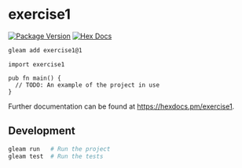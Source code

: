 # exercise1

[![Package Version](https://img.shields.io/hexpm/v/exercise1)](https://hex.pm/packages/exercise1)
[![Hex Docs](https://img.shields.io/badge/hex-docs-ffaff3)](https://hexdocs.pm/exercise1/)

```sh
gleam add exercise1@1
```
```gleam
import exercise1

pub fn main() {
  // TODO: An example of the project in use
}
```

Further documentation can be found at <https://hexdocs.pm/exercise1>.

## Development

```sh
gleam run   # Run the project
gleam test  # Run the tests
```
